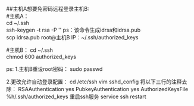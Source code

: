 ##主机A想要免密码远程登录主机B:<br>
#主机A：<br>
cd ~/.ssh<br>
ssh-keygen -t rsa -P ''  ps：该命令生成idrsa和idrsa.pub<br>
scp idrsa.pub root@主机B IP：~/.ssh/authorized_keys<br>

#主机B：
cd ~/.ssh<br>
chmod 600 authorized_keys<br>


ps:
1.主机B重设root密码：
sudo passwd

2.更改允许自动登录配置：
cd /etc/ssh
vim sshd_config
将以下三行的注释去除：
RSAAuthentication yes
PubkeyAuthentication yes
AuthorizedKeysFile      %h/.ssh/authorized_keys
重启ssh服务
service ssh restart
